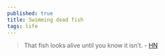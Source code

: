 ```yaml
---
published: true
title: Swimming dead fish
tags: life
---
```

> That fish looks alive until you know it isn’t. - [HN](https://news.ycombinator.com/item?id=31097930)

[ ![swimming dead fish](data:image/gif;base64,R0lGODlhAQABAIAAAAAAAP///yH5BAEAAAAALAAAAAABAAEAAAIBRAA7) ](https://fyfluiddynamics.com/2018/07/when-i-was-a-child-my-father-would-take-me-trout/)